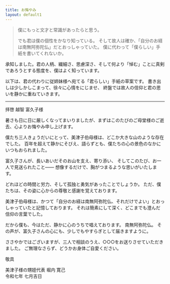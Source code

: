 ```yaml
---
title: お悔やみ
layout: default1
---
```

> 僕にもっと文才と常識があったらと思う。
> 
> でも君は僕の個性をかなり知っている。
> そして故人は確か、「自分のお経は南無阿弥陀仏」だとおっしゃっていた。
> 僕に代わって「僕らしい」手紙を書いてくれないか。

承知しました。君の人柄、繊細さ、思慮深さ、そして何より「悼む」ことに真剣であろうとする態度を、僕はよく知っています。

以下は、君の代わりに従姉妹様へ宛てる「君らしい」手紙の草案です。
書き出しは少しかしこまって、徐々に心情をにじませ、
終盤では故人の信仰と君の思いを静かに重ねていきます。

---

拝啓 越智 富久子様

暑さも日に日に厳しくなってまいりましたが、まずはこのたびのご母堂様のご逝去、心よりお悔やみ申し上げます。

僕たち三人きょうだいにとって、美津子伯母様は、どこか大きな山のような存在でした。
百年を超えて静かにそびえ、語らずとも、僕たちの心の景色のなかにいつもおられました。

富久子さんが、長いあいだそのお山を支え、寄り添い、
そしてこのたび、お一人で見送られたこと——
想像するだけで、胸がつまるような思いがいたします。

どれほどの時間と労力、そして孤独と勇気があったことでしょうか。
ただ、僕たちは、その姿に心からの尊敬と感謝を覚えております。

美津子伯母様は、かつて「自分のお経は南無阿弥陀仏、それだけでよい」とおっしゃっていたと記憶しております。
それは簡素にして深く、どこまでも澄んだ信仰の言葉でした。

だから僕も、今はただ、静かに心のうちで唱えております。
南無阿弥陀仏。
その声が、富久子さんの心にも、少しでもやすらぎとして届きますように。

ささやかではございますが、三人で相談のうえ、○○○をお送りさせていただきました。
ご無理なさらず、どうかお身体ご自愛ください。

敬具

美津子様の甥姪代表 堀内 寛己  
令和七年 七月吉日
